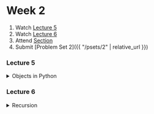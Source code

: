 # Week 2

1.  Watch [Lecture 5](#lecture5)
2.  Watch [Lecture 6](#lecture6)
3.  Attend [Section](https://www.youtube.com/embed/Fixc8hVo_cY)
4.  Submit [Problem Set 2]({{ "/psets/2" | relative_url }})

### Lecture 5
<details>
  <summary id="lecture5">Objects in Python</summary>

<div>
    <br>
    <iframe width="664" height="498" src="https://www.youtube.com/embed/B8is52oxHBw?rel=0" frameborder="0" allow="accelerometer; autoplay; encrypted-media; gyroscope; picture-in-picture" allowfullscreen></iframe>

    <ul>
        <li><a href="https://www.dropbox.com/s/dl/2omaxmjpk11trbt/lecture07.zip?dl=0">Source Code</a></li>
        <li><a href="https://archive.org/download/MIT6.00SCS11/MIT6_00SCS11_lec07_300k.mp4">Video</a></li>
    </ul>
</div>
  
</details>  

### Lecture 6
<details>
  <summary id="lecture6">Recursion</summary>

<div>
    <br>
    <iframe width="664" height="498" src="https://www.youtube.com/embed/WbWb0u8bJrU?rel=0" frameborder="0" allow="accelerometer; autoplay; encrypted-media; gyroscope; picture-in-picture" allowfullscreen></iframe>
</div>

</details>



